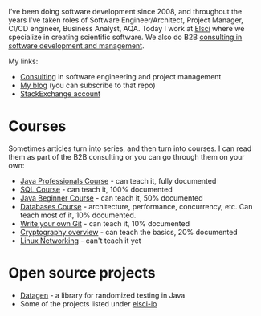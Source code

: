 I’ve been doing software development since 2008, and throughout the years I’ve taken roles of Software Engineer/Architect, Project Manager, CI/CD engineer, Business Analyst, AQA. Today I work at [Elsci](https://elsci.io) where we specialize in creating scientific software. We also do B2B [consulting in software development and management](https://elsci.io/business-model.html).

My links:

* [Consulting](https://elsci.io/business-model.html) in software engineering and project management  
* [My blog](https://github.com/ctapobep/blog/issues) (you can subscribe to that repo)  
* [StackExchange account](https://stackexchange.com/users/476019/stanislav-bashkyrtsev?tab=accounts)

# Сourses

Sometimes articles turn into series, and then turn into courses. I can read them as part of the B2B consulting or you can go through them on your own:

* [Java Professionals Course](https://github.com/qala-io/java-course) \- can teach it, fully documented  
* [SQL Course](https://github.com/qala-io/sql-course) \- can teach it, 100% documented  
* [Java Beginner Course](https://github.com/qala-io/java-beginner-course) \- can teach it, 50% documented  
* [Databases Course](https://github.com/qala-io/db-course) \- architecture, performance, concurrency, etc. Can teach most of it, 10% documented.  
* [Write your own Git](https://github.com/qala-io/write-your-own-git) \- can teach it, 10% documented  
* [Cryptography overview](https://github.com/qala-io/cryptography-overview) \- can teach the basics, 20% documented  
* [Linux Networking](https://github.com/qala-io/networking-course) \- can't teach it yet

# Open source projects

* [Datagen](https://github.com/qala-io/datagen) \- a library for randomized testing in Java  
* Some of the projects listed under [elsci-io](https://github.com/elsci-io)
